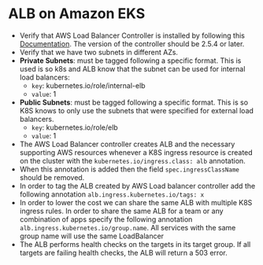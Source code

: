 # ALB on Amazon EKS
- Verify that AWS Load Balancer Controller is installed by following this [Documentation](https://docs.aws.amazon.com/eks/latest/userguide/aws-load-balancer-controller.html). The version of the controller should be 2.5.4 or later.
- Verify that we have two subnets in different AZs.
- **Private Subnets**: must be tagged following a specific format. This is used is so k8s and ALB know that the subnet can be used for internal load balancers:
    - `key`: kubernetes.io/role/internal-elb
    - `value`: 1
- **Public Subnets**: must be tagged following a specific format. This is so K8S knows to only use the subnets that were specified for external load balancers.
    - `key`: kubernetes.io/role/elb
    - `value`: 1
- The AWS Load Balancer controller creates ALB and the necessary supporting AWS resources whenever a K8S ingress resource is created on the cluster with the `kubernetes.io/ingress.class: alb` annotation.
- When this annotation is added then the field `spec.ingressClassName` should be removed.
- In order to tag the ALB created by AWS Load balancer controller add the following annotation `alb.ingress.kubernetes.io/tags: x`
- In order to lower the cost we can share the same ALB with multiple K8S ingress rules. In order to share the same ALB for a team or any combination of apps specify the following annotation `alb.ingress.kubernetes.io/group.name`. All services with the same group name will use the same LoadBalancer
- The ALB performs health checks on the targets in its target group. If all targets are failing health checks, the ALB will return a 503 error.